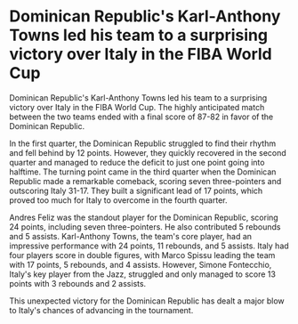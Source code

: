 # Dominican Republic's Karl-Anthony Towns led his team to a surprising victory over Italy in the FIBA World Cup 
 Dominican Republic's Karl-Anthony Towns led his team to a surprising victory over Italy in the FIBA World Cup. The highly anticipated match between the two teams ended with a final score of 87-82 in favor of the Dominican Republic.

In the first quarter, the Dominican Republic struggled to find their rhythm and fell behind by 12 points. However, they quickly recovered in the second quarter and managed to reduce the deficit to just one point going into halftime. The turning point came in the third quarter when the Dominican Republic made a remarkable comeback, scoring seven three-pointers and outscoring Italy 31-17. They built a significant lead of 17 points, which proved too much for Italy to overcome in the fourth quarter.

Andres Feliz was the standout player for the Dominican Republic, scoring 24 points, including seven three-pointers. He also contributed 5 rebounds and 5 assists. Karl-Anthony Towns, the team's core player, had an impressive performance with 24 points, 11 rebounds, and 5 assists. Italy had four players score in double figures, with Marco Spissu leading the team with 17 points, 5 rebounds, and 4 assists. However, Simone Fontecchio, Italy's key player from the Jazz, struggled and only managed to score 13 points with 3 rebounds and 2 assists.

This unexpected victory for the Dominican Republic has dealt a major blow to Italy's chances of advancing in the tournament.